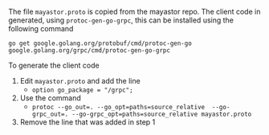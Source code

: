 The file `mayastor.proto` is copied from the mayastor repo.
The client code in generated, using `protoc-gen-go-grpc`, this can be installed using the following command
```
go get google.golang.org/protobuf/cmd/protoc-gen-go google.golang.org/grpc/cmd/protoc-gen-go-grpc
```

To generate the client code 
1. Edit `mayastor.proto` and add the line 
    * `option go_package = "/grpc";`
2. Use the command
    * `protoc --go_out=. --go_opt=paths=source_relative  --go-grpc_out=. --go-grpc_opt=paths=source_relative mayastor.proto`
3. Remove the line that was added in step 1
